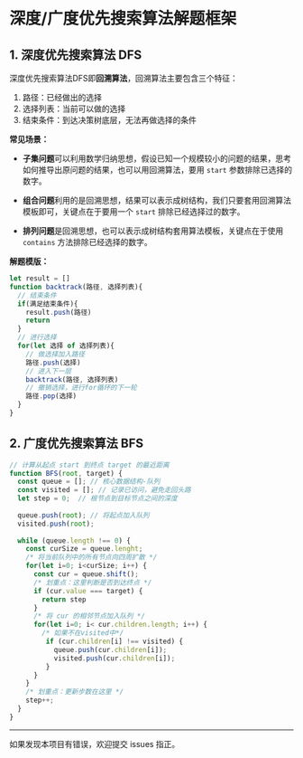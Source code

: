 # 深度/广度优先搜索算法解题框架

## 1. 深度优先搜索算法 DFS

深度优先搜索算法DFS即**回溯算法**，回溯算法主要包含三个特征：

1. 路径：已经做出的选择
2. 选择列表：当前可以做的选择
3. 结束条件：到达决策树底层，无法再做选择的条件

**常见场景：**

- **子集问题**可以利用数学归纳思想，假设已知一个规模较小的问题的结果，思考如何推导出原问题的结果，也可以用回溯算法，要用 `start` 参数排除已选择的数字。

- **组合问题**利用的是回溯思想，结果可以表示成树结构，我们只要套用回溯算法模板即可，关键点在于要用一个 `start` 排除已经选择过的数字。

- **排列问题**是回溯思想，也可以表示成树结构套用算法模板，关键点在于使用 `contains` 方法排除已经选择的数字。

**解题模版：**

```js
let result = []
function backtrack(路径, 选择列表){
  // 结束条件
  if(满足结束条件){
    result.push(路径)
    return
  }
  // 进行选择
  for(let 选择 of 选择列表){
    // 做选择加入路径
    路径.push(选择)
    // 进入下一层
    backtrack(路径, 选择列表)
    // 撤销选择，进行for循环的下一轮
    路径.pop(选择)
  } 
}
```

## 2. 广度优先搜索算法 BFS

```js
// 计算从起点 start 到终点 target 的最近距离
function BFS(root, target) {
  const queue = []; // 核心数据结构-队列
  const visited = []; // 记录已访问，避免走回头路
  let step = 0;  // 根节点到目标节点之间的深度
  
  queue.push(root); // 将起点加入队列
  visited.push(root);
  
  while (queue.length !== 0) {
    const curSize = queue.lenght;
    /* 将当前队列中的所有节点向四周扩散 */
    for(let i=0; i<curSize; i++) {
      const cur = queue.shift();
      /* 划重点：这里判断是否到达终点 */
      if (cur.value === target) {
        return step
      }
      /* 将 cur 的相邻节点加入队列 */
      for(let i=0; i< cur.children.length; i++) {
        /* 如果不在visited中*/
         if (cur.children[i] !== visited) {
           queue.push(cur.children[i]);
           visited.push(cur.children[i]);
         }
      }
    }
    /* 划重点：更新步数在这里 */
    step++;
  }
}
```

---

如果发现本项目有错误，欢迎提交 issues 指正。
